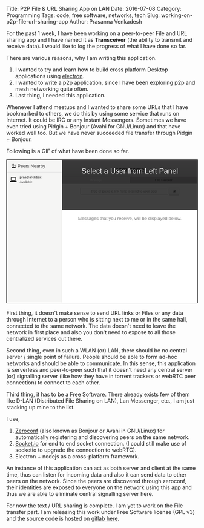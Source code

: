 Title: P2P File & URL Sharing App on LAN
Date: 2016-07-08
Category: Programming
Tags: code, free software, networks, tech
Slug: working-on-p2p-file-url-sharing-app
Author: Prasanna Venkadesh

For the past 1 week, I have been working on a peer-to-peer File and URL sharing app and I have named it as **Transceiver** (the ability to transmit and receive data). I would like to log the progress of what I have done so far.

There are various reasons, why I am writing this application.

1. I wanted to try and learn how to build cross platform Desktop applications using [electron](http://electron.atom.io/).
2. I wanted to write a p2p application, since I have been exploring p2p and mesh networking quite often.
3. Last thing, I needed this application.

Whenever I attend meetups and I wanted to share some URLs that I have bookmarked to others, we do this by using some service that runs on Internet. It could be IRC or any Instant Messengers. Sometimes we have even tried using Pidgin + Bonjour (Avahi for GNU/Linux) and that have worked well too. But we have never succeeded file transfer through Pidgin + Bonjour.

Following is a GIF of what have been done so far.

<img style="border: 1px solid black" src="images/transceiver.gif"></img>

First thing, it doesn't make sense to send URL links or Files or any data through Internet to a person who is sitting next to me or in the same hall, connected to the same network. The data doesn't need to leave the network in first place and also you don't need to expose to all those centralized services out there.

Second thing, even in such a WLAN (or) LAN, there should be no central server / single point of failure. People should be able to form ad-hoc networks and should be able to communicate. In this sense, this application is serverless and peer-to-peer such that it doesn't need any central server (or) signalling server (like how they have in torrent trackers or webRTC peer connection) to connect to each other.

Third thing, it has to be a Free Software. There already exists few of them like D-LAN (Distributed File Sharing on LAN), Lan Messenger, etc., I am just stacking up mine to the list.

I use,

1. [Zeroconf](http://www.zeroconf.org/) (also known as Bonjour or Avahi in GNU/Linux) for automatically registering and discovering peers on the same network.
2. [Socket.io](http://socket.io/) for end to end socket connection. (I could still make use of socketio to upgrade the connection to webRTC).
3. Electron + nodejs as a cross-platform framework.

An instance of this application can act as both server and client at the same time, thus can listen for incoming data and also it can send data to other peers on the network. Since the peers are discovered through zeroconf, their identities are exposed to everyone on the network using this app and thus we are able to eliminate central signalling server here.

For now the text / URL sharing is complete. I am yet to work on the File transfer part. I am releasing this work under Free Software license (GPL v3) and the source code is hosted on [gitlab here](https://gitlab.com/prashere/transceiver/).
